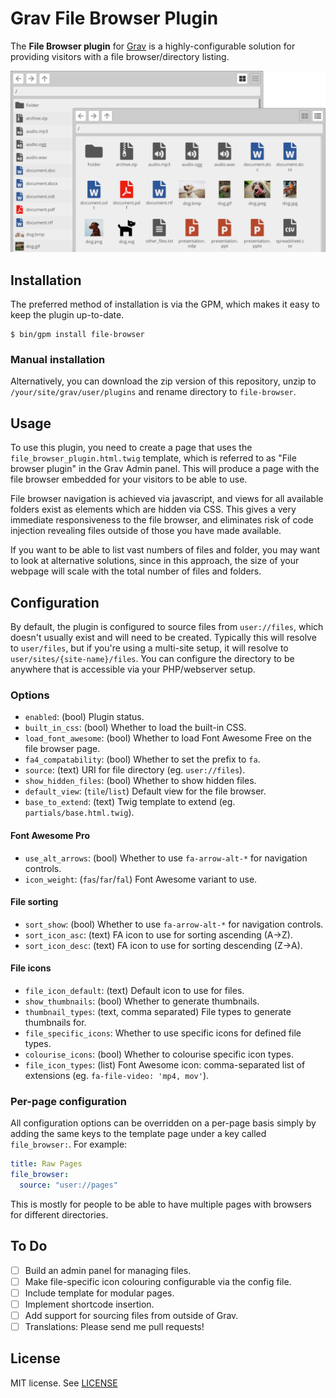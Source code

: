 # Grav File Browser Plugin

The **File Browser plugin** for [Grav](http://github.com/getgrav/grav) is a highly-configurable solution for providing visitors with a file browser/directory listing.

![](assets/views-slim.png)

## Installation

The preferred method of installation is via the GPM, which makes it easy to keep the plugin up-to-date.

```
$ bin/gpm install file-browser
```

### Manual installation

Alternatively, you can download the zip version of this repository, unzip to `/your/site/grav/user/plugins` and rename directory to `file-browser`.

## Usage

To use this plugin, you need to create a page that uses the `file_browser_plugin.html.twig` template, which is referred to as "File browser plugin" in the Grav Admin panel. This will produce a page with the file browser embedded for your visitors to be able to use.

File browser navigation is achieved via javascript, and views for all available folders exist as elements which are hidden via CSS. This gives a very immediate responsiveness to the file browser, and eliminates risk of code injection revealing files outside of those you have made available.

If you want to be able to list vast numbers of files and folder, you may want to look at alternative solutions, since in this approach, the size of your webpage will scale with the total number of files and folders.


## Configuration

By default, the plugin is configured to source files from `user://files`, which doesn't usually exist and will need to be created. Typically this will resolve to `user/files`, but if you're using a multi-site setup, it will resolve to `user/sites/{site-name}/files`. You can configure the directory to be anywhere that is accessible via your PHP/webserver setup.

### Options

- `enabled`: (bool) Plugin status.
- `built_in_css`: (bool) Whether to load the built-in CSS.
- `load_font_awesome`: (bool) Whether to load Font Awesome Free on the file browser page.
- `fa4_compatability`: (bool) Whether to set the prefix to `fa`.
- `source`: (text) URI for file directory (eg. `user://files`).
- `show_hidden_files`: (bool) Whether to show hidden files.
- `default_view`: (`tile`/`list`) Default view for the file browser.
- `base_to_extend`: (text) Twig template to extend (eg. `partials/base.html.twig`).

#### Font Awesome Pro

- `use_alt_arrows`: (bool) Whether to use `fa-arrow-alt-*` for navigation controls.
- `icon_weight`: (`fas`/`far`/`fal`) Font Awesome variant to use.


#### File sorting

- `sort_show`: (bool) Whether to use `fa-arrow-alt-*` for navigation controls.
- `sort_icon_asc`: (text) FA icon to use for sorting ascending (A->Z).
- `sort_icon_desc`: (text) FA icon to use for sorting descending (Z->A).

#### File icons

- `file_icon_default`: (text) Default icon to use for files.
- `show_thumbnails`: (bool) Whether to generate thumbnails.
- `thumbnail_types`: (text, comma separated) File types to generate thumbnails for.
- `file_specific_icons`: Whether to use specific icons for defined file types.
- `colourise_icons`: (bool) Whether to colourise specific icon types.
- `file_icon_types`: (list) Font Awesome icon: comma-separated list of extensions (eg. `fa-file-video: 'mp4, mov'`).


### Per-page configuration

All configuration options can be overridden on a per-page basis simply by adding the same keys to the template page under a key called `file_browser:`. For example:

```yaml
title: Raw Pages
file_browser:
  source: "user://pages"
```

This is mostly for people to be able to have multiple pages with browsers for different directories.


## To Do

- [ ] Build an admin panel for managing files.
- [ ] Make file-specific icon colouring configurable via the config file.
- [ ] Include template for modular pages.
- [ ] Implement shortcode insertion.
- [ ] Add support for sourcing files from outside of Grav.
- [ ] Translations: Please send me pull requests!

## License

MIT license. See [LICENSE](LICENSE)
